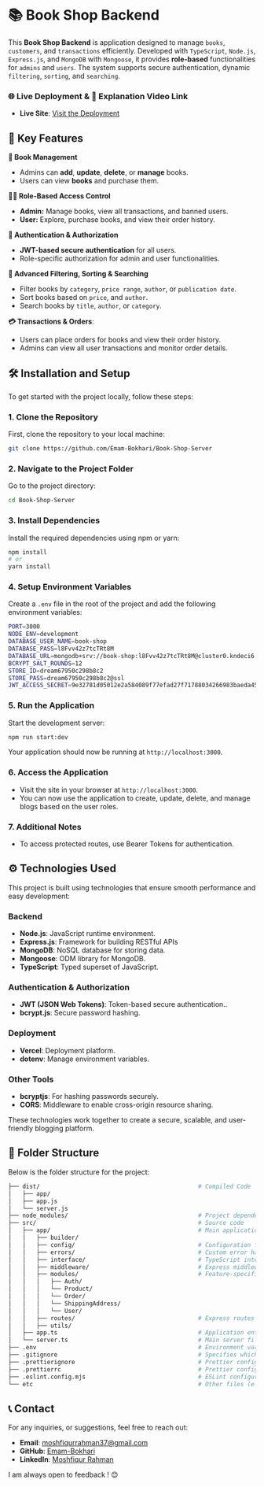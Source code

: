 # 📚 Book Shop Backend

This **Book Shop Backend** is application designed to manage `books`, `customers`, and `transactions` efficiently. Developed with `TypeScript`, `Node.js`, `Express.js`, and `MongoDB` with `Mongoose`, it provides **role-based** functionalities for `admins` and `users`. The system supports secure authentication, dynamic `filtering`, `sorting`, and `searching`.

### 🌐 Live Deployment & 🎥 Explanation Video Link

- **Live Site**: [Visit the Deployment](https://book-shop-server-3trk.vercel.app)

## 🔑 Key Features

**🛒 Book Management**

- Admins can **add**, **update**, **delete**, or **manage** books.
- Users can view **books** and purchase them.

**🧑‍💻 Role-Based Access Control**

- **Admin:** Manage books, view all transactions, and banned users.
- **User:** Explore, purchase books, and view their order history.

**🔐 Authentication & Authorization**

- **JWT-based secure authentication** for all users.
- Role-specific authorization for admin and user functionalities.

**🔎 Advanced Filtering, Sorting & Searching**

- Filter books by `category`, `price range`, `author`, or `publication date`.
- Sort books based on `price`, and `author`.
- Search books by `title`, `author`, or `category`.

**💳 Transactions & Orders**:

- Users can place orders for books and view their order history.
- Admins can view all user transactions and monitor order details.

## 🛠️ Installation and Setup

To get started with the project locally, follow these steps:

### 1. Clone the Repository

First, clone the repository to your local machine:

```bash
git clone https://github.com/Emam-Bokhari/Book-Shop-Server

```

### 2. Navigate to the Project Folder

Go to the project directory:

```bash
cd Book-Shop-Server

```

### 3. Install Dependencies

Install the required dependencies using npm or yarn:

```bash
npm install
# or
yarn install
```

### 4. Setup Environment Variables

Create a `.env` file in the root of the project and add the following environment variables:

```bash
PORT=3000
NODE_ENV=development
DATABASE_USER_NAME=book-shop
DATABASE_PASS=l8Fvv42z7tcTRt8M
DATABASE_URL=mongodb+srv://book-shop:l8Fvv42z7tcTRt8M@cluster0.kndeci6.mongodb.net/book-shop?retryWrites=true&w=majority&appName=Cluster0
BCRYPT_SALT_ROUNDS=12
STORE_ID=dream67950c298b8c2
STORE_PASS=dream67950c298b8c2@ssl
JWT_ACCESS_SECRET=9e32781d05012e2a584089f77efad27f71788034266983baeda45d366ad13a49d1b2c4431b4cf1434d792ae0b79a54ad189d9d9904e645570ccc325987a74531
```

### 5. Run the Application

Start the development server:

```bash
npm run start:dev
```

Your application should now be running at `http://localhost:3000`.

### 6. Access the Application

- Visit the site in your browser at `http://localhost:3000`.
- You can now use the application to create, update, delete, and manage blogs based on the user roles.

### 7. Additional Notes

- To access protected routes, use Bearer Tokens for authentication.

## ⚙️ Technologies Used

This project is built using technologies that ensure smooth performance and easy development:

### Backend

- **Node.js**: JavaScript runtime environment.
- **Express.js**: Framework for building RESTful APIs
- **MongoDB**: NoSQL database for storing data.
- **Mongoose**: ODM library for MongoDB.
- **TypeScript**: Typed superset of JavaScript.

### Authentication & Authorization

- **JWT (JSON Web Tokens)**: Token-based secure authentication..
- **bcrypt.js**: Secure password hashing.

### Deployment

- **Vercel**: Deployment platform.
- **dotenv**: Manage environment variables.

### Other Tools

- **bcryptjs**: For hashing passwords securely.
- **CORS**: Middleware to enable cross-origin resource sharing.

These technologies work together to create a secure, scalable, and user-friendly blogging platform.

## 📁 Folder Structure

Below is the folder structure for the project:

```bash
├── dist/                                             # Compiled Code
│   ├── app/
│   ├── app.js
│   └── server.js
├── node_modules/                                     # Project dependencies
├── src/                                              # Source code
│   ├── app/                                          # Main application logic
│   │   ├── builder/
│   │   ├── config/                                   # Configuration files (e.g., database, JWT, etc.)
│   │   ├── errors/                                   # Custom error handling classes and utilities
│   │   ├── interface/                                # TypeScript interfaces and types
│   │   ├── middleware/                               # Express middleware functions
│   │   ├── modules/                                  # Feature-specific modules
│   │   │   ├── Auth/
│   │   │   └── Product/
│   │   │   └── Order/
│   │   │   └── ShippingAddress/
│   │   │   └── User/
│   │   ├── routes/                                   # Express routes (API endpoints)
│   │   ├── utils/
│   ├── app.ts                                        # Application entry point
│   └── server.ts                                     # Main server file
├── .env                                              # Environment variables
├── .gitignore                                        # Specifies which files should not be tracked by Git
├── .prettierignore                                   # Prettier configuration to ignore specific files
├── .prettierrc                                       # Prettier configuration file
├── .eslint.config.mjs                                # ESLint configuration file
└── etc                                               # Other files (e.g., documentation, package-lock.json etc.)
```

## 📞 Contact

For any inquiries, or suggestions, feel free to reach out:

- **Email**: [moshfiqurrahman37@gmail.com](mailto:moshfiqurrahman37@gmail.com)
- **GitHub**: [Emam-Bokhari](https://github.com/Emam-Bokhari)
- **LinkedIn**: [Moshfiqur Rahman](https://www.linkedin.com/in/moshfiqur-rahman-a302b32a3/)

I am always open to feedback ! 😊
